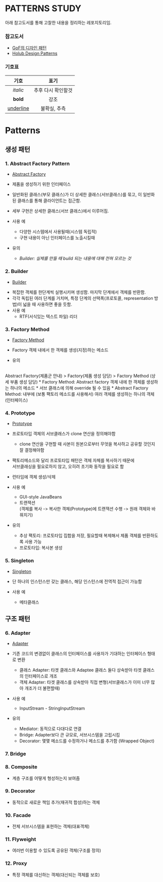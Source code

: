 # PATTERNS STUDY
아래 참고도서를 통해 고찰한 내용을 정리하는 레포지토리임.
### 참고도서
- [GoF의 디자인 패턴](http://www.yes24.com/Product/Goods/17525598)
- [Holub Design Patterns](https://www.holub.com/goodies/holub_design_patterns.pdf)

### 기호표
| 기호 | 표기 |
|:---:|:---:|
|<i>italic</i>|추후 다시 확인할것|
|<b>bold</b>| 강조|
|<u>underline</u>| 불확실, 추측 |

# Patterns

## 생성 패턴
### 1. Abstract Factory Pattern
- [Abstract Factory](https://github.com/yoonsue/study/tree/master/book/gof/src/main/java/abstract_factory)
* 제품을 생성하기 위한 인터페이스
* 일반화된 클래스(부모 클래스)가 더 상세한 클래스(서브클래스)를 묶고, 이 일반화된 클래스를 통해 클라이언트는 접근함. 
* 세부 구현은 상세한 클래스(서브 클래스)에서 이루어짐.
* 사용 예
  * 다양한 시스템에서 사용될때(시스템 독립적)
  * 구현 내용이 아닌 인터페이스를 노출시킬때

* 유의
  * <i>Builder: 실체를 만들 때 build 되는 내용에 대해 전혀 모르는 것</i>

### 2. Builder
- [Builder](https://github.com/yoonsue/study/tree/master/book/gof/src/main/java/builder)
* 복잡한 객체를 한단계씩 실행시키며 생성함. 마지막 단계에서 객체를 반환함.
* 각각 독립된 여러 단계를 거치며, 특정 단계의 선택폭(프로토콜, representation 방법)이 넓을 때 사용하면 좋을 듯함.
* 사용 예
  * RTF(서식있는 텍스트 파일) 리더
  
### 3. Factory Method
- [Factory Method](https://github.com/yoonsue/study/tree/master/book/gof/src/main/java/abstract_factory)
* Factory 객체 내에서 한 객체를 생성(지정)하는 메소드
 
* 유의
<br/>
  Abstract Factory(제품군 안내) > Factory(제품 생성 담당) > Factory Method (상세 부품 생성 담당)
  * Factory Method: Abstract factory 객체 내에 한 객체를 생성하는 하나의 메소드
    * 서브 클래스에 의해 override 될 수 있음
  * Abstract Factory Method: 내부에 (보통 팩토리 메소드를 사용해서) 여러 객체를 생성하는 하나의 객체(인터페이스)
  
### 4. Prototype
- [Prototype](https://github.com/yoonsue/study/tree/master/book/gof/src/main/java/prototype)
* 프로토타입 객체의 서브클래스가 clone 연산을 정의해야함
  * clone 연산을 구현할 때 사본이 원본으로부터 무엇을 복사하고 공유할 것인지 잘 결정해야함
* 팩토리메소드와  달리 프로토타입 패턴은 객체 자체를 복사하기 때문에 <br />
 서브클래싱을 필요로하지 않고, 오히려 초기화 동작을 필요로 함
* 런타임에 객체 생성/삭제
 
* 사용 예
  * GUI-style JavaBeans
  * 트랜잭션 <br/>(객체를 복사 -> 복사한 객체(Prototype)에 트랜잭션 수행 -> 원래 객체와 바꿔치기)
  
* 유의
  * 추상 팩토리: 프로토타입 집합을 저장, 필요할때 복제해서 제품 객체를 반환하도록 사용 가능
  * 프로토타입: 복사본 생성

### 5. Singleton
- [Singleton](https://github.com/yoonsue/study/tree/master/book/gof/src/main/java/singleton)
* 단 하나의 인스턴스만 갖는 클래스, 해당 인스턴스에 전역적 접근이 가능함 

* 사용 예
  * 메타클래스 

## 구조 패턴

### 6. Adapter 
- [Adapter](https://github.com/yoonsue/study/tree/master/book/gof/src/main/java/adapter)
* 기존 코드의 변경없이 클래스의 인터페이스를 사용자가 기대하는 인터페이스 형태로 변환
  * 클래스 Adapter: 타겟 클래스와 Adaptee 클래스 둘다 상속받아 타겟 클래스의 인터페이스로 개조
  * 객체 Adapter: 타겟 클래스를 상속받아 직접 변형(서브클래스가 이미 너무 많아 개조가 더 불편할때)

* 사용 예
  * InputStream - StringInputStream

* 유의
  * Mediator: 동적으로 다대다로 연결
  * Bridge: Adapter보다 큰 규모로, 서브시스템을 고립시킴 
  * Decorator: 몇몇 메소드를 수정하거나 메소드를 추가함 (Wrapped Object)

### 7. Bridge

### 8. Composite
* 계층 구조를 어떻게 형성하는지 보여줌

### 9. Decorator
* 동적으로 새로운 책임 추가(재귀적 합성)하는 객체

### 10. Facade
* 전체 서브시스템을 표현하는 객체(대표객체)

### 11. Flyweight
* 여러번 이용할 수 있도록 공유된 객체(구조를 정의)

### 12. Proxy
* 특정 객체를 대신하는 객체(대신되는 객체를 보호)
